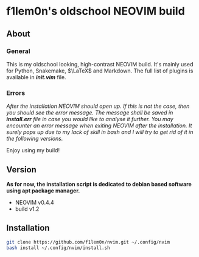 # f1lem0n's oldschool NEOVIM build

## About

### General

This is my oldschool looking, high-contrast NEOVIM build.
It's mainly used for Python, Snakemake, $\LaTeX$ and Markdown.
The full list of plugins is available in ***init.vim*** file.

### Errors

*After the installation NEOVIM should open up.
If this is not the case, then you should see the error message.
The message shall be saved in **install.err** file in case
you would like to analyse it further.
You may encounter an error message when exiting NEOVIM after
the installation. It surely pops up due to my lack of skill
in bash and I will try to get rid of it in the following versions.*

Enjoy using my build!

## Version

**As for now, the installation script is dedicated to debian 
based software using apt package manager.**

- NEOVIM v0.4.4
- build v1.2

## Installation

```bash
git clone https://github.com/f1lem0n/nvim.git ~/.config/nvim
bash install ~/.config/nvim/install.sh
```
